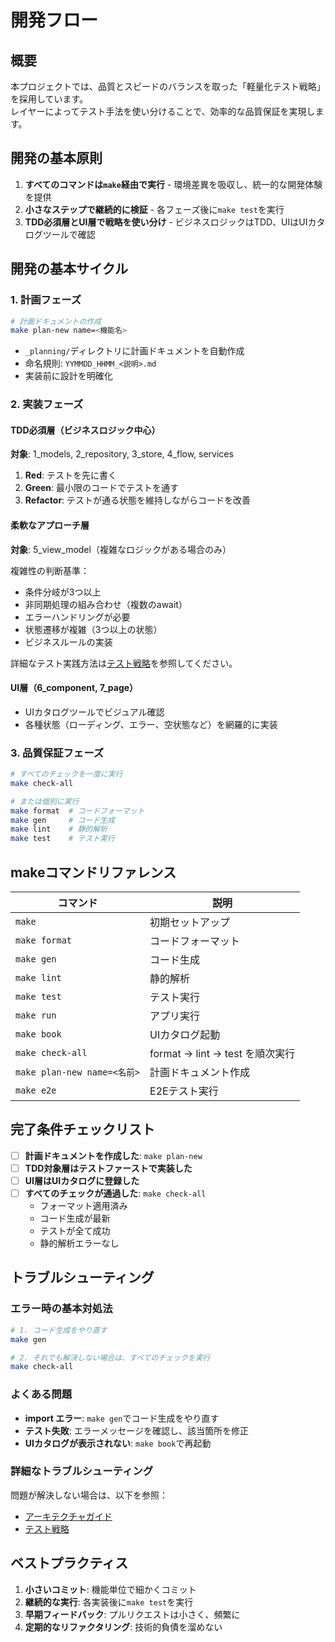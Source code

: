 # 開発フロー

## 概要

本プロジェクトでは、品質とスピードのバランスを取った「軽量化テスト戦略」を採用しています。  
レイヤーによってテスト手法を使い分けることで、効率的な品質保証を実現します。

## 開発の基本原則

1. **すべてのコマンドは`make`経由で実行** - 環境差異を吸収し、統一的な開発体験を提供
2. **小さなステップで継続的に検証** - 各フェーズ後に`make test`を実行
3. **TDD必須層とUI層で戦略を使い分け** - ビジネスロジックはTDD、UIはUIカタログツールで確認

## 開発の基本サイクル

### 1. 計画フェーズ

```bash
# 計画ドキュメントの作成
make plan-new name=<機能名>
```

- `_planning/`ディレクトリに計画ドキュメントを自動作成
- 命名規則: `YYMMDD_HHMM_<説明>.md`
- 実装前に設計を明確化

### 2. 実装フェーズ

#### TDD必須層（ビジネスロジック中心）

**対象**: 1_models, 2_repository, 3_store, 4_flow, services

1. **Red**: テストを先に書く
2. **Green**: 最小限のコードでテストを通す
3. **Refactor**: テストが通る状態を維持しながらコードを改善

#### 柔軟なアプローチ層

**対象**: 5_view_model（複雑なロジックがある場合のみ）

複雑性の判断基準：

- 条件分岐が3つ以上
- 非同期処理の組み合わせ（複数のawait）
- エラーハンドリングが必要
- 状態遷移が複雑（3つ以上の状態）
- ビジネスルールの実装

詳細なテスト実践方法は[テスト戦略](./02_test-strategy.md)を参照してください。

#### UI層（6_component, 7_page）

- UIカタログツールでビジュアル確認
- 各種状態（ローディング、エラー、空状態など）を網羅的に実装

### 3. 品質保証フェーズ

```bash
# すべてのチェックを一度に実行
make check-all

# または個別に実行
make format  # コードフォーマット
make gen     # コード生成
make lint    # 静的解析
make test    # テスト実行
```

## makeコマンドリファレンス

| コマンド | 説明 |
|---------|------|
| `make` | 初期セットアップ |
| `make format` | コードフォーマット |
| `make gen` | コード生成 |
| `make lint` | 静的解析 |
| `make test` | テスト実行 |
| `make run` | アプリ実行 |
| `make book` | UIカタログ起動 |
| `make check-all` | format → lint → test を順次実行 |
| `make plan-new name=<名前>` | 計画ドキュメント作成 |
| `make e2e` | E2Eテスト実行 |

## 完了条件チェックリスト

- [ ] **計画ドキュメントを作成した**: `make plan-new`
- [ ] **TDD対象層はテストファーストで実装した**
- [ ] **UI層はUIカタログに登録した**
- [ ] **すべてのチェックが通過した**: `make check-all`
  - フォーマット適用済み
  - コード生成が最新
  - テストが全て成功
  - 静的解析エラーなし

## トラブルシューティング

### エラー時の基本対処法

```bash
# 1. コード生成をやり直す
make gen

# 2. それでも解決しない場合は、すべてのチェックを実行
make check-all
```

### よくある問題

- **import エラー**: `make gen`でコード生成をやり直す
- **テスト失敗**: エラーメッセージを確認し、該当箇所を修正
- **UIカタログが表示されない**: `make book`で再起動

### 詳細なトラブルシューティング

問題が解決しない場合は、以下を参照：

- [アーキテクチャガイド](../01_architecture/02_layered-architecture.md)
- [テスト戦略](./02_test-strategy.md)

## ベストプラクティス

1. **小さいコミット**: 機能単位で細かくコミット
2. **継続的な実行**: 各実装後に`make test`を実行
3. **早期フィードバック**: プルリクエストは小さく、頻繁に
4. **定期的なリファクタリング**: 技術的負債を溜めない
